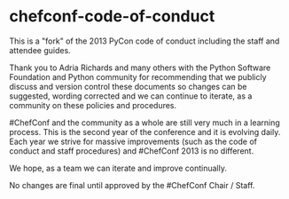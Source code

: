 chefconf-code-of-conduct
==========================

This is a "fork" of the 2013 PyCon code of conduct including the staff and 
attendee guides. 

Thank you to Adria Richards and many others with the Python Software 
Foundation and Python community for recommending that we publicly discuss 
and version control these documents so changes can be suggested, wording 
corrected and we can continue to iterate, as a community on these policies
and procedures.

\#ChefConf and the community as a whole are still very much in a learning 
process.  This is the second year of the conference and it is evolving 
daily. Each year we strive for massive improvements (such as the code of 
conduct and staff procedures) and \#ChefConf 2013 is no different.

We hope, as a team we can iterate and improve continually.

No changes are final until approved by the \#ChefConf Chair / Staff.
